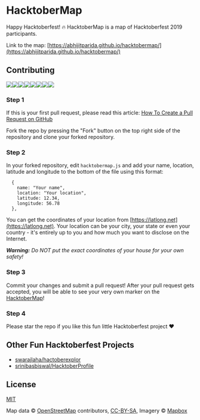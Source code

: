 HacktoberMap
============

Happy Hacktoberfest! :fire: HacktoberMap is a map of Hacktoberfest 2019 participants.

Link to the map: [https://abhijitparida.github.io/hacktobermap/](https://abhijitparida.github.io/hacktobermap/)

## Contributing

[![](https://sourcerer.io/fame/abhijitparida/abhijitparida/hacktobermap/images/0)](https://sourcerer.io/fame/abhijitparida/abhijitparida/hacktobermap/links/0)[![](https://sourcerer.io/fame/abhijitparida/abhijitparida/hacktobermap/images/1)](https://sourcerer.io/fame/abhijitparida/abhijitparida/hacktobermap/links/1)[![](https://sourcerer.io/fame/abhijitparida/abhijitparida/hacktobermap/images/2)](https://sourcerer.io/fame/abhijitparida/abhijitparida/hacktobermap/links/2)[![](https://sourcerer.io/fame/abhijitparida/abhijitparida/hacktobermap/images/3)](https://sourcerer.io/fame/abhijitparida/abhijitparida/hacktobermap/links/3)[![](https://sourcerer.io/fame/abhijitparida/abhijitparida/hacktobermap/images/4)](https://sourcerer.io/fame/abhijitparida/abhijitparida/hacktobermap/links/4)[![](https://sourcerer.io/fame/abhijitparida/abhijitparida/hacktobermap/images/5)](https://sourcerer.io/fame/abhijitparida/abhijitparida/hacktobermap/links/5)[![](https://sourcerer.io/fame/abhijitparida/abhijitparida/hacktobermap/images/6)](https://sourcerer.io/fame/abhijitparida/abhijitparida/hacktobermap/links/6)[![](https://sourcerer.io/fame/abhijitparida/abhijitparida/hacktobermap/images/7)](https://sourcerer.io/fame/abhijitparida/abhijitparida/hacktobermap/links/7)

### Step 1

If this is your first pull request, please read this article: [How To Create a Pull Request on GitHub](https://www.digitalocean.com/community/tutorials/how-to-create-a-pull-request-on-github)

Fork the repo by pressing the "Fork" button on the top right side of the repository and clone your forked repository.

### Step 2

In your forked repository, edit `hacktobermap.js` and add your name, location, latitude and longitude to the bottom of the file using this format:

```
  {
    name: "Your name",
    location: "Your location",
    latitude: 12.34,
    longitude: 56.78 
  },
```

You can get the coordinates of your location from [https://latlong.net](https://latlong.net). Your location can be your city, your state or even your country - it's entirely up to you and how much you want to disclose on the Internet.

***Warning:** Do NOT put the exact coordinates of your house for your own safety!*

### Step 3 

Commit your changes and submit a pull request! After your pull request gets accepted, you will be able to see your very own marker on the [HacktoberMap](https://abhijitparida.github.io/hacktobermap/)!

### Step 4

Please star the repo if you like this fun little Hacktoberfest project :heart:

## Other Fun Hacktoberfest Projects

* [swarajlaha/hactoberexplor](https://github.com/swarajlaha/hactoberexplor)
* [srinibasbiswal/HacktoberProfile](https://github.com/srinibasbiswal/HacktoberProfile)

## License

[MIT](LICENSE)

Map data © [OpenStreetMap](https://www.openstreetmap.org/) contributors, [CC-BY-SA](https://creativecommons.org/licenses/by-sa/2.0/), Imagery © [Mapbox](https://www.mapbox.com/)
